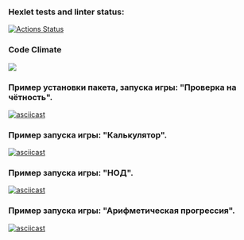 ### Hexlet tests and linter status:

[![Actions Status](https://github.com/nvekay/frontend-project-lvl1/workflows/hexlet-check/badge.svg)](https://github.com/nvekay/frontend-project-lvl1/actions)
### Code Climate
<a href="https://codeclimate.com/github/nvekay/frontend-project-lvl1"><img src="https://api.codeclimate.com/v1/badges/a99a88d28ad37a79dbf6/maintainability" /></a>

### Пример установки пакета, запуска игры: "Проверка на чётность".
[![asciicast](https://asciinema.org/a/wwIdTUBUO2cbL1Ut6lg05TjgO.svg)](https://asciinema.org/a/wwIdTUBUO2cbL1Ut6lg05TjgO)
### Пример запуска игры: "Калькулятор".
[![asciicast](https://asciinema.org/a/ZNMKkN9kHb9rY4AUsCTz3gBpk.svg)](https://asciinema.org/a/ZNMKkN9kHb9rY4AUsCTz3gBpk)
### Пример запуска игры: "НОД".
[![asciicast](https://asciinema.org/a/YkwHMVzgFCxJDrRtTTCnye65L.svg)](https://asciinema.org/a/YkwHMVzgFCxJDrRtTTCnye65L)
### Пример запуска игры: "Арифметическая прогрессия".
[![asciicast](https://asciinema.org/a/8Sv72xVYNOlI9ovK61Px7wJVU.svg)](https://asciinema.org/a/8Sv72xVYNOlI9ovK61Px7wJVU)